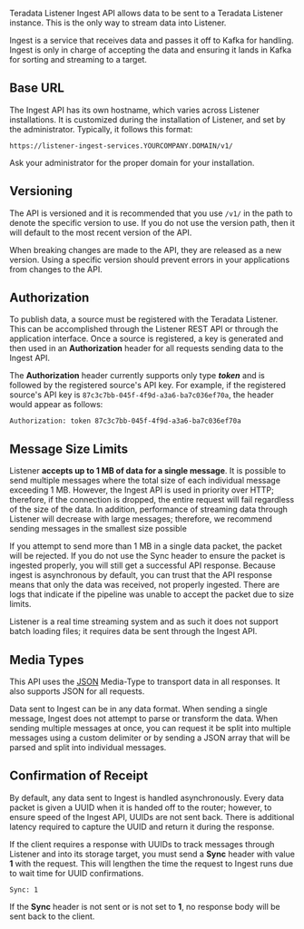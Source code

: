 Teradata Listener Ingest API allows data to be sent to a Teradata Listener instance. This is the only way to stream data into Listener.

Ingest is a service that receives data and passes it off to Kafka for handling. Ingest is only in charge of accepting the data and ensuring it lands in Kafka for sorting and streaming to a target.

## Base URL

The Ingest API has its own hostname, which varies across Listener installations. It is customized during the installation of Listener, and set by the administrator. Typically, it follows this format:

    https://listener-ingest-services.YOURCOMPANY.DOMAIN/v1/

Ask your administrator for the proper domain for your installation.

## Versioning

The API is versioned and it is recommended that you use `/v1/` in the path to denote the specific version to use. If you do not use the version path, then it will default to the most recent version of the API.

When breaking changes are made to the API, they are released as a new version. Using a specific version should prevent errors in your applications from changes to the API.

## Authorization
To publish data, a source must be registered with the Teradata Listener. This can be accomplished through the Listener REST API or through the application interface. Once a source is registered, a key is generated and then used in an **Authorization** header for all requests sending data to the Ingest API.

The **Authorization** header currently supports only type **_token_** and is followed by the registered source's API key. For example, if the registered source's API key is `87c3c7bb-045f-4f9d-a3a6-ba7c036ef70a`, the header would appear as follows:

```http
Authorization: token 87c3c7bb-045f-4f9d-a3a6-ba7c036ef70a
```

## Message Size Limits
Listener **accepts up to 1 MB of data for a single message**. It is possible to send multiple messages where the total size of each individual message exceeding 1 MB. However, the Ingest API is used in priority over HTTP; therefore, if the connection is dropped, the entire request will fail regardless of the size of the data. In addition, performance of streaming data through Listener will decrease with large messages; therefore, we recommend sending messages in the smallest size possible

If you attempt to send more than 1 MB in a single data packet, the packet will be rejected. If you do not use the Sync header to ensure the packet is ingested properly, you will still get a successful API response. Because ingest is asynchronous by default, you can trust that the API response means that only the data was received, not properly ingested. There are logs that indicate if the pipeline was unable to accept the packet due to size limits.

Listener is a real time streaming system and as such it does not support batch loading files; it requires data be sent through the Ingest API.

## Media Types

This API uses the [JSON](http://www.json.org) Media-Type to transport data in all responses. It also supports JSON for all requests.

Data sent to Ingest can be in any data format. When sending a single message, Ingest does not attempt to parse or transform the data. When sending multiple messages at once, you can request it be split into multiple messages using a custom delimiter or by sending a JSON array that will be parsed and split into individual messages.

## Confirmation of Receipt

By default, any data sent to Ingest is handled asynchronously. Every data packet is given a UUID when it is handed off to the router; however, to ensure speed of the Ingest API, UUIDs are not sent back. There is additional latency required to capture the UUID and return it during the response.

If the client requires a response with UUIDs to track messages through Listener and into its storage target, you must send a **Sync** header with value **1** with the request. This will lengthen the time the request to Ingest runs due to wait time for UUID confirmations.

```
Sync: 1
```

If the **Sync** header is not sent or is not set to **1**, no response body will be sent back to the client.
